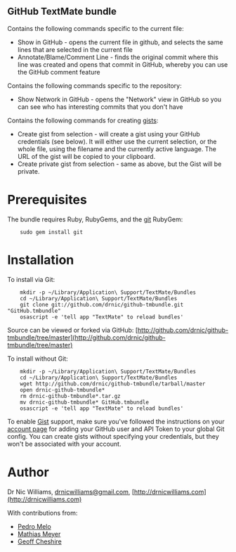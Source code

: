GitHub TextMate bundle
--------------------

Contains the following commands specific to the current file:

* Show in GitHub - opens the current file in github, and selects the same lines that are selected in the current file
* Annotate/Blame/Comment Line - finds the original commit where this line was created and opens that commit in GitHub, whereby you can use the GitHub comment feature

Contains the following commands specific to the repository:

* Show Network in GitHub - opens the "Network" view in GitHub so you can see who has interesting commits that you don't have

Contains the following commands for creating [gists](http://gist.github.com):

* Create gist from selection - will create a gist using your GitHub credentials (see below). It will either use the current selection, or the whole file, using the filename and the currently active language. The URL of the gist will be copied to your clipboard.
* Create private gist from selection - same as above, but the Gist will be private.

Prerequisites
=============

The bundle requires Ruby, RubyGems, and the 
[git](http://www.jointheconversation.org/rubygit/) RubyGem:

		sudo gem install git

Installation
============

To install via Git:

		mkdir -p ~/Library/Application\ Support/TextMate/Bundles
		cd ~/Library/Application\ Support/TextMate/Bundles
		git clone git://github.com/drnic/github-tmbundle.git "GitHub.tmbundle"
		osascript -e 'tell app "TextMate" to reload bundles'

Source can be viewed or forked via GitHub: [http://github.com/drnic/github-tmbundle/tree/master](http://github.com/drnic/github-tmbundle/tree/master)

To install without Git:

		mkdir -p ~/Library/Application\ Support/TextMate/Bundles
		cd ~/Library/Application\ Support/TextMate/Bundles
		wget http://github.com/drnic/github-tmbundle/tarball/master
		open drnic-github-tmbundle*
		rm drnic-github-tmbundle*.tar.gz
		mv drnic-github-tmbundle* GitHub.tmbundle
		osascript -e 'tell app "TextMate" to reload bundles'

To enable [Gist](http://gist.github.com) support, make sure you've followed the instructions on your [account page](https://github.com/account) for adding your GitHub user and API Token to your global Git config. You can
create gists without specifying your credentials, but they won't be associated with your account.

Author
======

Dr Nic Williams, drnicwilliams@gmail.com, [http://drnicwilliams.com](http://drnicwilliams.com)

With contributions from: 
 
* [Pedro Melo](http://github.com/melo)
* [Mathias Meyer](http://github.com/mattmatt)
* [Geoff Cheshire](http://github.com/gtcaz)
